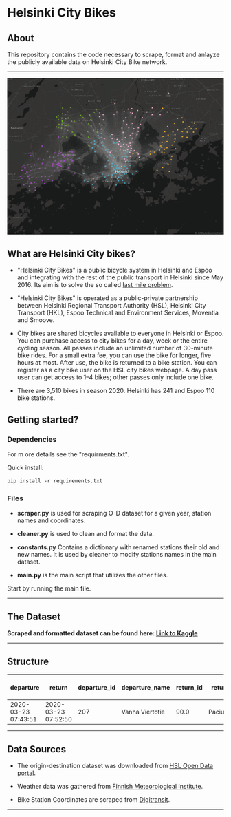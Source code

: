 # Helsinki City Bikes

## **About**

This repository contains the code necessary to scrape, format and anlayze the publicly available data on Helsinki City Bike network.

---
![cover](images/network_cover.png)
## **What are Helsinki City bikes?**

- "Helsinki City Bikes" is a public bicycle system in Helsinki and Espoo and integrating with the rest of the public transport in Helsinki since May 2016. Its aim is to solve the so called [last mile problem](https://en.wikipedia.org/wiki/Last_mile_(transportation)).

- "Helsinki City Bikes" is operated as a public-private partnership between Helsinki Regional Transport Authority (HSL), Helsinki City Transport (HKL), Espoo Technical and Environment Services, Moventia and Smoove.

- City bikes are shared bicycles available to everyone in Helsinki or Espoo. You can purchase access to city bikes for a day, week or the entire cycling season. All passes include an unlimited number of 30-minute bike rides. For a small extra fee, you can use the bike for longer, five hours at most. After use, the bike is returned to a bike station. You can register as a city bike user on the HSL city bikes webpage. A day pass user can get access to 1–4 bikes; other passes only include one bike.

- There are 3,510 bikes in season 2020. Helsinki has 241 and Espoo 110 bike stations.

## **Getting started?**

### **Dependencies**
For m ore details see the "requirments.txt".

Quick install:
```
pip install -r requirements.txt
```

### **Files**

- **scraper.py** is used for scraping O-D dataset for a given year, station names and coordinates.

- **cleaner.py** is used to clean and format the data.

- **constants.py** Contains a dictionary with renamed stations their old and new names. It is used by cleaner to modify stations names in the main dataset.
- **main.py** is the main script that utilizes the other files.

Start by running the main file.

---

## **The Dataset**
**Scraped and formatted dataset can be found here: [Link to Kaggle](https://www.kaggle.com/geometrein/helsinki-city-bikes)**

---
## **Structure**
| departure           | return              | departure_id | departure_name  | return_id | return_name    | distance (m) | duration (sec.) | avg_speed (km/h)   | departure_coordinates                   | return_coordinates       | Air temperature (degC) |
|---------------------|---------------------|--------------|-----------------|-----------|----------------|--------------|-----------------|--------------------|-----------------------------------------|--------------------------|------------------------|
| 2020-03-23 07:43:51 | 2020-03-23 07:52:50 | 207          | Vanha Viertotie | 90.0      | Paciuksenkaari | 2409.0       | 534.0           | 0.2706741573033708 | (60.21107529627341, 24.881660254358646) | (60.1944475, 24.8911179) | 1.1                    |

---


## **Data Sources**
- The origin-destination dataset was downloaded from [HSL Open Data portal](https://www.hsl.fi/en/hsl/open-data).

- Weather data was gathered from [Finnish Meteorological Institute](https://en.ilmatieteenlaitos.fi/download-observations).
- Bike Station Coordinates are scraped from [Digitransit](https://api.digitransit.fi/routing/v1/routers/hsl/bike_rental).
---
